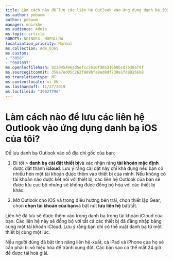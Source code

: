 ```yaml
---
title: Làm cách nào để lưu các liên hệ Outlook vào ứng dụng danh bạ iOS của tôi?
ms.author: pebaum
author: pebaum
manager: mnirkhe
ms.audience: Admin
ms.topic: article
ROBOTS: NOINDEX, NOFOLLOW
localization_priority: Normal
ms.collection: Adm_O365
ms.custom:
- "3058"
- "9001097"
ms.openlocfilehash: 822045496ad5efcc7610fd8a316b8bcd7b38a79f
ms.sourcegitcommit: 358e7ed05c262f909bfa9ed0df730e1fd89266b8
ms.translationtype: MT
ms.contentlocale: vi-VN
ms.lasthandoff: 11/27/2019
ms.locfileid: "39627796"
---
```

# <a name="how-do-i-save-my-outlook-contacts-to-my-ios-contacts-app"></a>Làm cách nào để lưu các liên hệ Outlook vào ứng dụng danh bạ iOS của tôi?

Để lưu danh bạ Outlook vào sổ địa chỉ gốc của bạn:
 
1. Đi tới > **danh bạ** **cài đặt thiết bị**và xác nhận rằng **tài khoản mặc định** được đặt thành **icloud**. Lưu ý rằng cài đặt này chỉ khả dụng nếu bạn có nhiều hơn một tài khoản được thêm vào thiết bị của mình. Nếu không có tài khoản nào được kết nối với thiết bị, các liên hệ Outlook của bạn sẽ được lưu cục bộ nhưng sẽ không được đồng bộ hóa với các thiết bị khác.
 
2. Mở Outlook cho iOS và trong điều hướng bên trái, chọn thiết lập Gear, chọn **chọn tài khoản của bạn**và bật nút **lưu liên hệ** bật/tắt.
 
Liên hệ đã lưu sẽ được thêm vào trong danh bạ trong tài khoản iCloud của bạn. Các liên hệ này sẽ đồng bộ với tất cả các thiết bị đã đăng nhập bằng cùng một tài khoản iCloud. Lưu ý rằng bạn chỉ có thể xuất danh bạ từ một thiết bị cùng một lúc.
 
Nếu người dùng đã bật tính năng liên hệ-xuất, cả iPad và iPhone của họ sẽ cần phải bị vô hiệu hóa để tránh xung đột. Các bản sao có thể mất 24 giờ để được tái hoà giải.